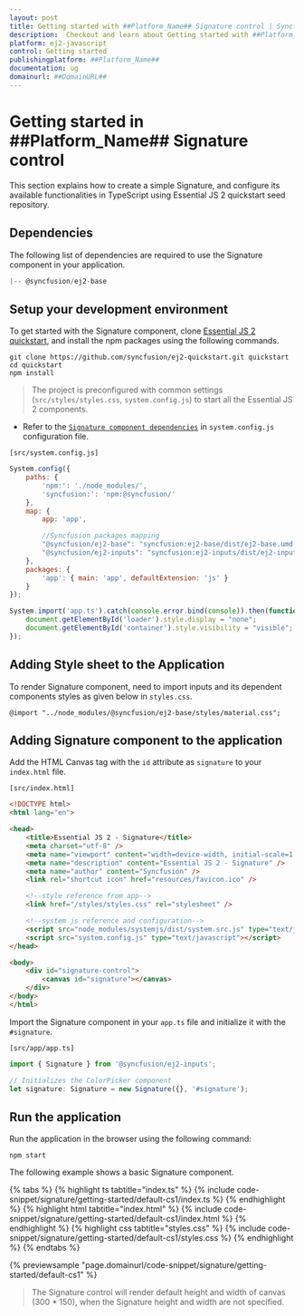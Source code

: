 ```yaml
---
layout: post
title: Getting started with ##Platform_Name## Signature control | Syncfusion
description:  Checkout and learn about Getting started with ##Platform_Name## Signature control of Syncfusion Essential JS 2 and more details.
platform: ej2-javascript
control: Getting started 
publishingplatform: ##Platform_Name##
documentation: ug
domainurl: ##DomainURL##
---
```


# Getting started in ##Platform_Name## Signature control

This section explains how to create a simple Signature, and configure its available functionalities in TypeScript using Essential JS 2 quickstart seed repository.

## Dependencies

The following list of dependencies are required to use the Signature component in your application.

```js
|-- @syncfusion/ej2-base
```

## Setup your development environment

To get started with the Signature component, clone [Essential JS 2 quickstart](https://github.com/syncfusion/ej2-quickstart), and install the npm packages using the following commands.

```
git clone https://github.com/syncfusion/ej2-quickstart.git quickstart
cd quickstart
npm install
```

> The project is preconfigured with common settings (`src/styles/styles.css`, `system.config.js`) to start all the Essential JS 2 components.
 
* Refer to the [`Signature component dependencies`](./getting-started#dependencies) in `system.config.js` configuration file.

`[src/system.config.js]`

```js
System.config({
    paths: {
        'npm:': './node_modules/',
        'syncfusion:': 'npm:@syncfusion/'
    },
    map: {
        app: 'app',

        //Syncfusion packages mapping
        "@syncfusion/ej2-base": "syncfusion:ej2-base/dist/ej2-base.umd.min.js",
        "@syncfusion/ej2-inputs": "syncfusion:ej2-inputs/dist/ej2-inputs.umd.min.js",
    },
    packages: {
        'app': { main: 'app', defaultExtension: 'js' }
    }
});

System.import('app.ts').catch(console.error.bind(console)).then(function () {
    document.getElementById('loader').style.display = "none";
    document.getElementById('container').style.visibility = "visible";
});
```

## Adding Style sheet to the Application

To render Signature component, need to import inputs and its dependent components styles as given below in `styles.css`.

```
@import "../node_modules/@syncfusion/ej2-base/styles/material.css";
```

## Adding Signature component to the application

Add the HTML Canvas tag with the `id` attribute as `signature` to your `index.html` file.

`[src/index.html]`

```html
<!DOCTYPE html>
<html lang="en">

<head>
    <title>Essential JS 2 - Signature</title>
    <meta charset="utf-8" />
    <meta name="viewport" content="width=device-width, initial-scale=1.0, user-scalable=no" />
    <meta name="description" content="Essential JS 2 - Signature" />
    <meta name="author" content="Syncfusion" />
    <link rel="shortcut icon" href="resources/favicon.ico" />

    <!--style reference from app-->
    <link href="/styles/styles.css" rel="stylesheet" />

    <!--system js reference and configuration-->
    <script src="node_modules/systemjs/dist/system.src.js" type="text/javascript"></script>
    <script src="system.config.js" type="text/javascript"></script>
</head>

<body>
    <div id="signature-control">
        <canvas id="signature"></canvas>
    </div>
</body>
</html>
```

Import the Signature component in your `app.ts` file and initialize it with the `#signature`.

`[src/app/app.ts]`

```ts
import { Signature } from '@syncfusion/ej2-inputs';

// Initializes the ColorPicker component
let signature: Signature = new Signature({}, '#signature');
```

## Run the application

Run the application in the browser using the following command:

```
npm start
```

The following example shows a basic Signature component.

{% tabs %}
{% highlight ts tabtitle="index.ts" %}
{% include code-snippet/signature/getting-started/default-cs1/index.ts %}
{% endhighlight %}
{% highlight html tabtitle="index.html" %}
{% include code-snippet/signature/getting-started/default-cs1/index.html %}
{% endhighlight %}
{% highlight css tabtitle="styles.css" %}
{% include code-snippet/signature/getting-started/default-cs1/styles.css %}
{% endhighlight %}
{% endtabs %}
          
{% previewsample "page.domainurl/code-snippet/signature/getting-started/default-cs1" %}

> The Signature control will render default height and width of canvas (300 * 150), when the Signature height and width are not specified.
